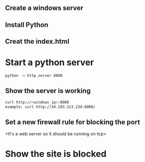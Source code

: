 ## Create a windows server
## Install Python
## Creat the index.html
# Start a python server
```sh
python -m http.server 8000
```

## Show the server is working

```sh
curl http://<windows_ip>:8000
example: curl http://34.193.213.234:8000/
```

## Set a new firewall rule for blocking the port

<It's a web server so it should be running on tcp>

# Show the site is blocked
